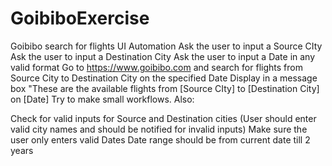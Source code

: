 # GoibiboExercise
Goibibo search for flights UI Automation
Ask the user to input a Source CIty
Ask the user to input a Destination City
Ask the user to input a Date in any valid format
Go to https://www.goibibo.com and search for flights from Source City to Destination City on the specified Date
Display in a message box "These are the available flights from [Source CIty] to [Destination City] on [Date]
Try to make small workflows. Also:

Check for valid inputs for Source and Destination cities (User should enter valid city names and should be notified for invalid inputs)
Make sure the user only enters valid Dates
Date range should be from current date till 2 years
